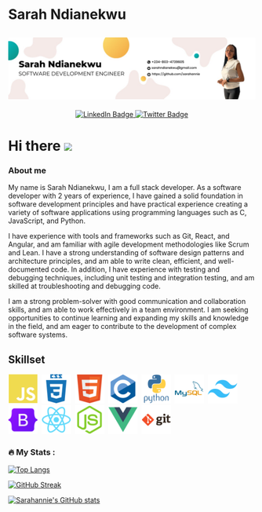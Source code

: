 # Sarah Ndianekwu
## <img src='./static/header.jpg'>

<div id="badges" align="center">
  <a href="https://www.linkedin.com/in/sarah-ndianekwu-58a6a7207">
    <img src="https://img.shields.io/badge/LinkedIn-blue?style=for-the-badge&logo=linkedin&logoColor=white" alt="LinkedIn Badge"/>
  </a>
  <a href="https://www.twitter.com/AnastasiaSarah7">
    <img src="https://img.shields.io/badge/Twitter-blue?style=for-the-badge&logo=twitter&logoColor=white" alt="Twitter Badge"/>
  </a>
</div>

<h1>
Hi there <img src="https://media.giphy.com/media/hvRJCLFzcasrR4ia7z/giphy.gif" width="30px"/>
</h1>

### About me

My name is Sarah Ndianekwu, I am a full stack developer. As a software developer with 2 years of experience, I have gained a solid foundation in software development principles and have practical experience creating a variety of software applications using programming languages such as C, JavaScript, and Python. 

I have experience with tools and frameworks such as Git, React, and Angular, and am familiar with agile development methodologies like Scrum and Lean. I have a strong understanding of software design patterns and architecture principles, and am able to write clean, efficient, and well-documented code. In addition, I have experience with testing and debugging techniques, including unit testing and integration testing, and am skilled at troubleshooting and debugging code. 

I am a strong problem-solver with good communication and collaboration skills, and am able to work effectively in a team environment. I am seeking opportunities to continue learning and expanding my skills and knowledge in the field, and am eager to contribute to the development of complex software systems.

## Skillset

<div>
  <img src="https://github.com/devicons/devicon/blob/master/icons/javascript/javascript-plain.svg" title="JavaScript" alt="JavaScript" width=60 height=60/>&nbsp;
  <img src="https://github.com/devicons/devicon/blob/master/icons/css3/css3-plain-wordmark.svg"  title="CSS3" alt="CSS" width=60 height=60/>&nbsp;
  <img src="https://github.com/devicons/devicon/blob/master/icons/html5/html5-original.svg" title="HTML5" alt="HTML" width=60 height=60/>&nbsp;
  <img src="https://github.com/devicons/devicon/blob/master/icons/c/c-original.svg" title="C" alt="C" width=60 height=60/>&nbsp;
  <img src="https://github.com/devicons/devicon/blob/master/icons/python/python-original-wordmark.svg" title="Python" alt="Python" width=60 height=60/>&nbsp;
  <img src="https://github.com/devicons/devicon/blob/master/icons/mysql/mysql-original-wordmark.svg" title="MySQL"  alt="MySQL" width=60 height=60/>&nbsp;
  <img src="https://github.com/devicons/devicon/blob/master/icons/tailwindcss/tailwindcss-plain.svg" title="Tailwindcss" alt="Tailwindcss" width=60 height=60/>&nbsp;
  <img src="https://github.com/devicons/devicon/blob/master/icons/bootstrap/bootstrap-original.svg"  title="bootstrap" alt="bootstarp" width=60 height=60/>&nbsp;
  <img src="https://github.com/devicons/devicon/blob/master/icons/react/react-original.svg" title="react" alt="react" width=60 height=60/>&nbsp;
  <img src="https://github.com/devicons/devicon/blob/master/icons/nodejs/nodejs-original.svg"  title="nodejs" alt="nodejs" width=60 height=60/>&nbsp;
  <img src="https://github.com/devicons/devicon/blob/master/icons/vuejs/vuejs-original.svg" title="vuejs" alt="vuejs" width=60 height=60/>&nbsp;
  <img src="https://github.com/devicons/devicon/blob/master/icons/git/git-original-wordmark.svg" title="Git" alt="Git" width=60 height=60 />&nbsp;
</div>

### :fire: My Stats :
[![Top Langs](https://github-readme-stats.vercel.app/api?username=sarahannie&layout=compact&theme=radical&hide_border=true)](https://github.com/anuraghazra/github-readme-stats)

[![GitHub Streak](http://github-readme-streak-stats.herokuapp.com?user=sarahannie&theme=radical&hide_border=true&date_format=M%20j%5B%2C%20Y%5D&stroke=DD2727&ring=49D0DD)](https://git.io/streak-stats)

[![Sarahannie's GitHub stats](https://github-readme-stats.vercel.app/api/top-langs/?username=sarahannie&layout=compact&langs_count=10&show_icons=true&theme=radical&hide_border=true)](https://github.com/anuraghazra/github-readme-stats)

<!--
**sarahannie/sarahannie** is a ✨ _special_ ✨ repository because its `README.md` (this file) appears on your GitHub profile.

Here are some ideas to get you started:

- 🔭 I’m currently working on ...
- 🌱 I’m currently learning ...
- 👯 I’m looking to collaborate on ...
- 🤔 I’m looking for help with ...
- 💬 Ask me about ...
- 📫 How to reach me: ...
- 😄 Pronouns: ...
- ⚡ Fun fact: ...
-->
